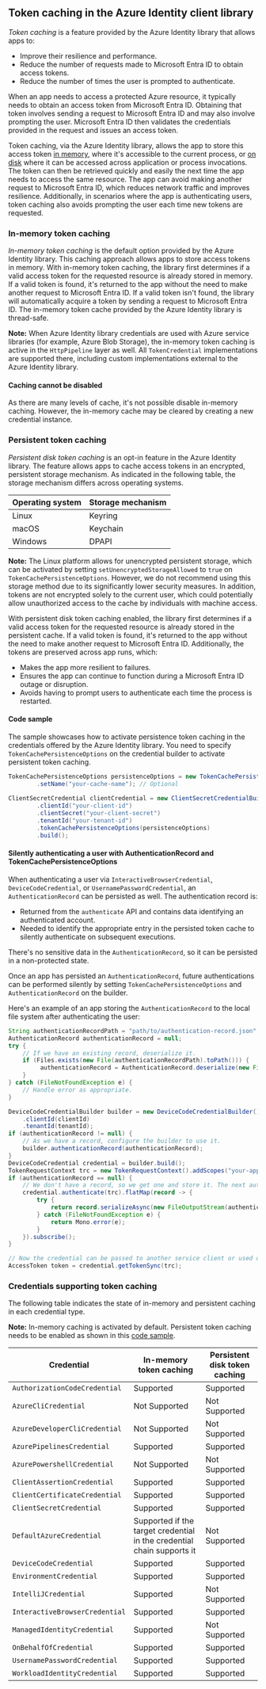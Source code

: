 ## Token caching in the Azure Identity client library

*Token caching* is a feature provided by the Azure Identity library that allows apps to:

- Improve their resilience and performance.
- Reduce the number of requests made to Microsoft Entra ID to obtain access tokens.
- Reduce the number of times the user is prompted to authenticate.

When an app needs to access a protected Azure resource, it typically needs to obtain an access token from Microsoft Entra ID. Obtaining that token involves sending a request to Microsoft Entra ID and may also involve prompting the user. Microsoft Entra ID then validates the credentials provided in the request and issues an access token.

Token caching, via the Azure Identity library, allows the app to store this access token [in memory](#in-memory-token-caching), where it's accessible to the current process, or [on disk](#persistent-token-caching) where it can be accessed across application or process invocations. The token can then be retrieved quickly and easily the next time the app needs to access the same resource. The app can avoid making another request to Microsoft Entra ID, which reduces network traffic and improves resilience. Additionally, in scenarios where the app is authenticating users, token caching also avoids prompting the user each time new tokens are requested.

### In-memory token caching

*In-memory token caching* is the default option provided by the Azure Identity library. This caching approach allows apps to store access tokens in memory. With in-memory token caching, the library first determines if a valid access token for the requested resource is already stored in memory. If a valid token is found, it's returned to the app without the need to make another request to Microsoft Entra ID. If a valid token isn't found, the library will automatically acquire a token by sending a request to Microsoft Entra ID. The in-memory token cache provided by the Azure Identity library is thread-safe.

**Note:** When Azure Identity library credentials are used with Azure service libraries (for example, Azure Blob Storage), the in-memory token caching is active in the `HttpPipeline` layer as well. All `TokenCredential` implementations are supported there, including custom implementations external to the Azure Identity library.

#### Caching cannot be disabled

As there are many levels of cache, it's not possible disable in-memory caching. However, the in-memory cache may be cleared by creating a new credential instance.

### Persistent token caching

*Persistent disk token caching* is an opt-in feature in the Azure Identity library. The feature allows apps to cache access tokens in an encrypted, persistent storage mechanism. As indicated in the following table, the storage mechanism differs across operating systems.

| Operating system | Storage mechanism |
|------------------|-------------------|
| Linux            | Keyring           |
| macOS            | Keychain          |
| Windows          | DPAPI             |

**Note:** The Linux platform allows for unencrypted persistent storage, which can be activated by setting `setUnencryptedStorageAllowed` to `true` on `TokenCachePersistenceOptions`. However, we do not recommend using this storage method due to its significantly lower security measures. In addition, tokens are not encrypted solely to the current user, which could potentially allow unauthorized access to the cache by individuals with machine access.

With persistent disk token caching enabled, the library first determines if a valid access token for the requested resource is already stored in the persistent cache. If a valid token is found, it's returned to the app without the need to make another request to Microsoft Entra ID. Additionally, the tokens are preserved across app runs, which:

- Makes the app more resilient to failures.
- Ensures the app can continue to function during a Microsoft Entra ID outage or disruption.
- Avoids having to prompt users to authenticate each time the process is restarted.

#### Code sample

The sample showcases how to activate persistence token caching in the credentials offered by the Azure Identity library. You need to specify `TokenCachePersistenceOptions` on the credential builder to activate persistent token caching.

```java 
TokenCachePersistenceOptions persistenceOptions = new TokenCachePersistenceOptions()
        .setName("your-cache-name"); // Optional
        
ClientSecretCredential clientCredential = new ClientSecretCredentialBuilder()
        .clientId("your-client-id")
        .clientSecret("your-client-secret")
        .tenantId("your-tenant-id")
        .tokenCachePersistenceOptions(persistenceOptions)
        .build();
```

#### Silently authenticating a user with AuthenticationRecord and TokenCachePersistenceOptions
When authenticating a user via `InteractiveBrowserCredential`, `DeviceCodeCredential`, or `UsernamePasswordCredential`, an `AuthenticationRecord` can be persisted as well. The authentication record is:

- Returned from the `authenticate` API and contains data identifying an authenticated account.
- Needed to identify the appropriate entry in the persisted token cache to silently authenticate on subsequent executions.

There's no sensitive data in the `AuthenticationRecord`, so it can be persisted in a non-protected state.

Once an app has persisted an `AuthenticationRecord`, future authentications can be performed silently by setting `TokenCachePersistenceOptions` and `AuthenticationRecord` on the builder.

Here's an example of an app storing the `AuthenticationRecord` to the local file system after authenticating the user:

```java com.azure.identity.silentauthentication
String authenticationRecordPath = "path/to/authentication-record.json";
AuthenticationRecord authenticationRecord = null;
try {
    // If we have an existing record, deserialize it.
    if (Files.exists(new File(authenticationRecordPath).toPath())) {
         authenticationRecord = AuthenticationRecord.deserialize(new FileInputStream(authenticationRecordPath));
    }
} catch (FileNotFoundException e) {
    // Handle error as appropriate.
}

DeviceCodeCredentialBuilder builder = new DeviceCodeCredentialBuilder()
    .clientId(clientId)
    .tenantId(tenantId);
if (authenticationRecord != null) {
    // As we have a record, configure the builder to use it.
    builder.authenticationRecord(authenticationRecord);
}
DeviceCodeCredential credential = builder.build();
TokenRequestContext trc = new TokenRequestContext().addScopes("your-appropriate-scope");
if (authenticationRecord == null) {
    // We don't have a record, so we get one and store it. The next authentication will use it.
    credential.authenticate(trc).flatMap(record -> {
        try {
            return record.serializeAsync(new FileOutputStream(authenticationRecordPath));
        } catch (FileNotFoundException e) {
            return Mono.error(e);
        }
    }).subscribe();
}

// Now the credential can be passed to another service client or used directly.
AccessToken token = credential.getTokenSync(trc);

```

### Credentials supporting token caching

The following table indicates the state of in-memory and persistent caching in each credential type.

**Note:** In-memory caching is activated by default. Persistent token caching needs to be enabled as shown in this [code sample](#code-sample).

| Credential                     | In-memory token caching                                                 | Persistent disk token caching |
|--------------------------------|-------------------------------------------------------------------------|-------------------------------|
| `AuthorizationCodeCredential`  | Supported                                                               | Supported                     |
| `AzureCliCredential`           | Not Supported                                                           | Not Supported                 |
| `AzureDeveloperCliCredential`  | Not Supported                                                           | Not Supported                 |
| `AzurePipelinesCredential`     | Supported                                                               | Supported                     | 
| `AzurePowershellCredential`    | Not Supported                                                           | Not Supported                 |
| `ClientAssertionCredential`    | Supported                                                               | Supported                     |
| `ClientCertificateCredential`  | Supported                                                               | Supported                     |
| `ClientSecretCredential`       | Supported                                                               | Supported                     |
| `DefaultAzureCredential`       | Supported if the target credential in the credential chain supports it  | Not Supported                 |
| `DeviceCodeCredential`         | Supported                                                               | Supported                     |
| `EnvironmentCredential`        | Supported                                                               | Supported                     |
| `IntelliJCredential`           | Supported                                                               | Not Supported                 |
| `InteractiveBrowserCredential` | Supported                                                               | Supported                     |
| `ManagedIdentityCredential`    | Supported                                                               | Not Supported                 |
| `OnBehalfOfCredential`         | Supported                                                               | Supported                     |
| `UsernamePasswordCredential`   | Supported                                                               | Supported                     |
| `WorkloadIdentityCredential`   | Supported                                                               | Supported                     |
